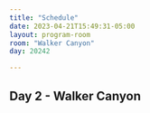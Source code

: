 ```yaml
---
title: "Schedule"
date: 2023-04-21T15:49:31-05:00
layout: program-room
room: "Walker Canyon"
day: 20242

---
```


## Day 2 - Walker Canyon